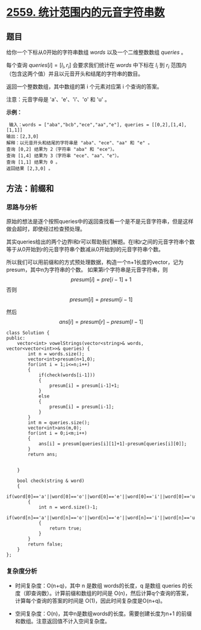 # [2559. 统计范围内的元音字符串数](https://leetcode.cn/problems/count-vowel-strings-in-ranges/)

## 题目

给你一个下标从0开始的字符串数组 $words$ 以及一个二维整数数组 $queries$ 。

每个查询 $queries[i] = [l_i, r_i]$ 会要求我们统计在 $words$ 中下标在 $l_i$ 到 $r_i$ 范围内（包含这两个值）并且以元音开头和结尾的字符串的数目。

返回一个整数数组，其中数组的第 i 个元素对应第 i 个查询的答案。

注意：元音字母是 'a'、'e'、'i'、'o' 和 'u' 。

**示例：**

     输入：words = ["aba","bcb","ece","aa","e"], queries = [[0,2],[1,4],[1,1]]
    输出：[2,3,0]
    解释：以元音开头和结尾的字符串是 "aba"、"ece"、"aa" 和 "e" 。
    查询 [0,2] 结果为 2（字符串 "aba" 和 "ece"）。
    查询 [1,4] 结果为 3（字符串 "ece"、"aa"、"e"）。
    查询 [1,1] 结果为 0 。
    返回结果 [2,3,0] 。
    

## 方法：前缀和

### 思路与分析

原始的想法是逐个按照queries中的返回查找看一个是不是元音字符串，但是这样做会超时，即使经过检查预处理。

其实queries给出的两个边界l和r可以帮助我们解题。在l和r之间的元音字符串个数等于从0开始到r的元音字符串个数减从0开始到l的元音字符串个数。

所以我们可以用前缀和的方式预处理数据，构造一个n+1长度的vector，记为presum，其中n为字符串的个数。
如果第i个字符串是元音字符串，则
$$presum[i] = pre[i-1]+1$$
否则
$$presum[i] = presum[i-1]$$

然后
$$ans[i] = presum[r] - presum[l-1]$$

~~~
class Solution {
public:
    vector<int> vowelStrings(vector<string>& words, vector<vector<int>>& queries) {
        int n = words.size();
        vector<int>presum(n+1,0);
        for(int i = 1;i<=n;i++)
        {
            if(check(words[i-1]))
            {
                presum[i] = presum[i-1]+1;
            }
            else
            {
                presum[i] = presum[i-1];
            }
        }
        int m = queries.size();
        vector<int>ans(m,0);
        for(int i = 0;i<m;i++)
        {
            ans[i] = presum[queries[i][1]+1]-presum[queries[i][0]];
        }
        return ans;
        
        
    }

    bool check(string & word)
    {
        if(word[0]=='a'||word[0]=='o'||word[0]=='e'||word[0]=='i'||word[0]=='u')
        {
            int n = word.size()-1;
            if(word[n]=='a'||word[n]=='o'||word[n]=='e'||word[n]=='i'||word[n]=='u')
            {
                return true;
            }
        }
        return false;
    }
};
~~~

### 复杂度分析

- 时间复杂度：O(n+q)，其中 n 是数组 words的长度，q 是数组 
queries 的长度（即查询数）。计算前缀和数组的时间是 O(n)，然后计算q个查询的答案，计算每个查询的答案的时间是 O(1)，因此时间复杂度是O(n+q)。

- 空间复杂度：O(n)，其中n是数组words的长度。需要创建长度为n+1 的前缀和数组。注意返回值不计入空间复杂度。

